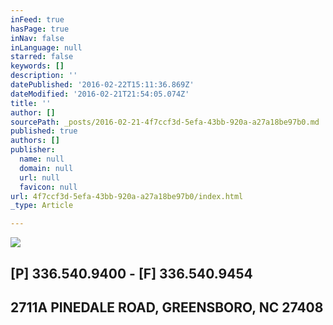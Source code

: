 ```yaml
---
inFeed: true
hasPage: true
inNav: false
inLanguage: null
starred: false
keywords: []
description: ''
datePublished: '2016-02-22T15:11:36.869Z'
dateModified: '2016-02-21T21:54:05.074Z'
title: ''
author: []
sourcePath: _posts/2016-02-21-4f7ccf3d-5efa-43bb-920a-a27a18be97b0.md
published: true
authors: []
publisher:
  name: null
  domain: null
  url: null
  favicon: null
url: 4f7ccf3d-5efa-43bb-920a-a27a18be97b0/index.html
_type: Article

---
```

![](https://the-grid-user-content.s3-us-west-2.amazonaws.com/858f2e6b-a0d6-4ece-96cc-48c95ca90791.jpg)

## \[P\] 336.540.9400 - \[F\] 336.540.9454

## 2711A PINEDALE ROAD, GREENSBORO, NC 27408 

##